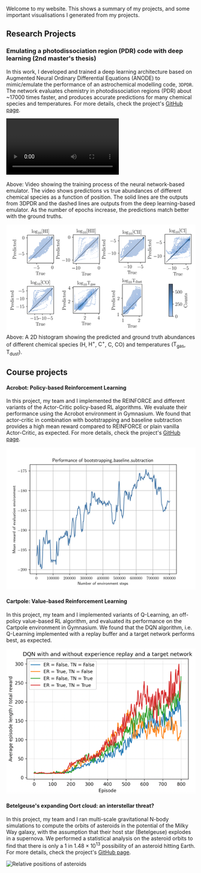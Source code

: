 Welcome to my website. This shows a summary of my projects, and some important visualisations I generated from my projects.

## Research Projects

### **Emulating a photodissociation region (PDR) code with deep learning (2nd master's thesis)**

In this work, I developed and trained a deep learning architecture based on Augmented Neural Ordinary Differential Equations (ANODE) to mimic/emulate the performance of an astrochemical modelling code, `3DPDR`. The network evaluates chemistry in photodissociation regions (PDR) about ~17000 times faster, and produces accurate predictions for many chemical species and temperatures. For more details, check the project's [GitHub page](https://github.com/uclchem/neuralpdr).

![Video](./assets/predictions_all.mp4 "Predictions vs true abundances")
<figcaption>Above: Video showing the training process of the neural network-based emulator. The video shows predictions vs true abundances of different chemical species as a function of position. The solid lines are the outputs from 3DPDR and the dashed lines are outputs from the deep learning-based emulator. As the number of epochs increase, the predictions match better with the ground truths.</figcaption>

![Abundances of different chemical species](./assets/species_plot.png "Abundances of different chemical species")
Above: A 2D histogram showing the predicted and ground truth abundances of different chemical species ($\text{H}$, $\text{H}^+$, $\text{C}^+$, $\text{C}$, $\text{CO}$) and temperatures ($\text{T}_{\text{gas}}$, $\text{T}_{\text{dust}}$).

## Course projects

#### **Acrobot: Policy-based Reinforcement Learning**
In this project, my team and I implemented the REINFORCE and different variants of the Actor-Critic policy-based RL algorithms. We evaluate their performance using the Acrobot environment in Gymnasium. We found that actor-critic in combination with bootstrapping and baseline subtraction provides a high mean reward compared to REINFORCE or plain vanilla Actor-Critic, as expected. For more details, check the project's [GitHub page](https://github.com/rahulpriyadarshan19/policy-based-rl).

![Performance of Actor-Critic](./assets/peformance_bootstrapping_baseline_subtraction.jpg "Performance of Actor-Critic with Bootstrapping and Baseline Subtraction")

#### **Cartpole: Value-based Reinforcement Learning**
In this project, my team and I implemented variants of Q-Learning, an off-policy value-based RL algorithm, and evaluated its performance on the Cartpole environment in Gymnasium. We found that the DQN algorithm, i.e. Q-Learning implemented with a replay buffer and a target network performs best, as expected.

![Performance of DQN](./assets/DQN_performance.png "Performance of DQN")

#### **Betelgeuse's expanding Oort cloud: an interstellar threat?**

In this project, my team and I ran multi-scale gravitational N-body simulations to compute the orbits of asteroids in the potential of the Milky Way galaxy, with the assumption that their host star (Betelgeuse) explodes in a supernova. We performed a statistical analysis on the asteroid orbits to find that there is only a $1$ in $1.48\times10^{13}$ possibility of an asteroid hitting Earth. For more details, check the project's [GitHub page](https://github.com/jaspermens/SMA-Betelgeuse). 

![Relative positions of asteroids](./assets/relpos_0.png "Relative positions of arriving Oort cloud objects")